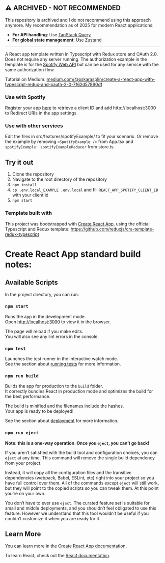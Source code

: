 ## ⚠️ ARCHIVED - NOT RECOMMENDED

This repository is archived and I do not recommend using this approach anymore. My recommendation as of 2025 for modern React applications:

- **For API handling**: Use [TanStack Query](https://tanstack.com/query)
- **For global state management**: Use [Zustand](https://github.com/pmndrs/zustand)

---

A React app template written in Typescript with Redux store and OAuth 2.0. Does not require any server running. The authorization example in the template is for the [Spotify Web API](https://developer.spotify.com/documentation/web-api/) but can be used for any service with the same authorization flow.

Tutorial on Medium: [medium.com/@oskarasplin/create-a-react-app-with-typescript-redux-and-oauth-2-0-7f62d57890df](https://medium.com/@oskarasplin/create-a-react-app-with-typescript-redux-and-oauth-2-0-7f62d57890df)

### Use with Spotify
Register your app [here](https://developer.spotify.com/documentation/web-api) to retrieve a client ID and add http://localhost:3000 to Redirect URIs in the app settings.

### Use with other services
Edit the files in src/features/spotifyExample/ to fit your scenario. Or remove the example by removing `<SpotifyExample />` from App.tsx and `spotifyExample: spotifyExampleReducer` from store.ts.

## Try it out

1. Clone the repository
2. Navigate to the root directory of the repository
3. `npm install`
4. `cp .env.local_EXAMPLE .env.local` and fill `REACT_APP_SPOTIFY_CLIENT_ID` with your client id
5. `npm start`

### Template built with
This project was bootstrapped with [Create React App](https://github.com/facebook/create-react-app), using the official Typescript and Redux template: https://github.com/reduxjs/cra-template-redux-typescript

# Create React App standard build notes:

## Available Scripts

In the project directory, you can run:

### `npm start`

Runs the app in the development mode.<br />
Open [http://localhost:3000](http://localhost:3000) to view it in the browser.

The page will reload if you make edits.<br />
You will also see any lint errors in the console.

### `npm test`

Launches the test runner in the interactive watch mode.<br />
See the section about [running tests](https://facebook.github.io/create-react-app/docs/running-tests) for more information.

### `npm run build`

Builds the app for production to the `build` folder.<br />
It correctly bundles React in production mode and optimizes the build for the best performance.

The build is minified and the filenames include the hashes.<br />
Your app is ready to be deployed!

See the section about [deployment](https://facebook.github.io/create-react-app/docs/deployment) for more information.

### `npm run eject`

**Note: this is a one-way operation. Once you `eject`, you can’t go back!**

If you aren’t satisfied with the build tool and configuration choices, you can `eject` at any time. This command will remove the single build dependency from your project.

Instead, it will copy all the configuration files and the transitive dependencies (webpack, Babel, ESLint, etc) right into your project so you have full control over them. All of the commands except `eject` will still work, but they will point to the copied scripts so you can tweak them. At this point you’re on your own.

You don’t have to ever use `eject`. The curated feature set is suitable for small and middle deployments, and you shouldn’t feel obligated to use this feature. However we understand that this tool wouldn’t be useful if you couldn’t customize it when you are ready for it.

## Learn More

You can learn more in the [Create React App documentation](https://facebook.github.io/create-react-app/docs/getting-started).

To learn React, check out the [React documentation](https://reactjs.org/).
